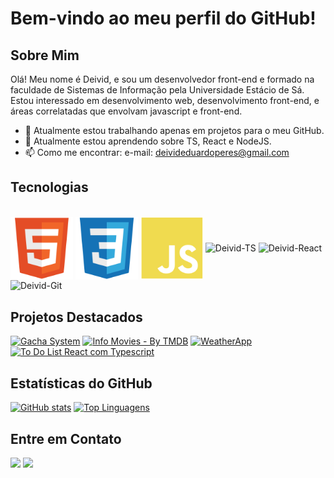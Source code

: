 # Bem-vindo ao meu perfil do GitHub!

## Sobre Mim
Olá! Meu nome é Deivid, e sou um desenvolvedor front-end e formado na faculdade de Sistemas de Informação pela Universidade Estácio de Sá. Estou interessado em desenvolvimento web, desenvolvimento front-end, e áreas correlatadas que envolvam javascript e front-end. 

- 🔭 Atualmente estou trabalhando apenas em projetos para o meu GitHub.
- 🌱 Atualmente estou aprendendo sobre TS, React e NodeJS.
- 📫 Como me encontrar: e-mail: deivideduardoperes@gmail.com

## Tecnologias
  <div style="display: inline_block"><br>
  <img align="center" alt="Deivid-HTML" height="100" width="100" src="https://raw.githubusercontent.com/devicons/devicon/master/icons/html5/html5-original.svg">
  <img align="center" alt="Deivid-CSS" height="100" width="100" src="https://raw.githubusercontent.com/devicons/devicon/master/icons/css3/css3-original.svg">
  <img align="center" alt="Deivid-Js" height="100" width="100" src="https://raw.githubusercontent.com/devicons/devicon/master/icons/javascript/javascript-plain.svg">
  <img align="center" alt="Deivid-TS" height="100" width="100" src="https://cdn.jsdelivr.net/gh/devicons/devicon@latest/icons/typescript/typescript-original.svg" />
  <img align="center" alt="Deivid-React" height="100" width="100" src="https://cdn.jsdelivr.net/gh/devicons/devicon/icons/react/react-original.svg"/>
  <img align="center" alt="Deivid-Git" height="100" width="100" 
    src="https://cdn.jsdelivr.net/gh/devicons/devicon/icons/git/git-original.svg">
</div>

## Projetos Destacados
[![Gacha System](https://github-readme-stats.vercel.app/api/pin/?username=deivid01&repo=GachaSystem&theme=tokyonight)](https://github.com/deivid01/GachaSystem)
[![Info Movies - By TMDB](https://github-readme-stats.vercel.app/api/pin/?username=deivid01&repo=Info-Movies&theme=tokyonight)](https://github.com/deivid01/Info-Movies)
[![WeatherApp](https://github-readme-stats.vercel.app/api/pin/?username=deivid01&repo=WeatherApp&theme=tokyonight)](https://github.com/deivid01/WeatherApp)
[![To Do List React com Typescript](https://github-readme-stats.vercel.app/api/pin/?username=deivid01&repo=To-Do-List-React-com-Typescript&theme=tokyonight)](https://github.com/deivid01/To-Do-List-React-com-Typescript)

## Estatísticas do GitHub
[![GitHub stats](https://github-readme-stats.vercel.app/api?username=deivid01&show_icons=true&theme=tokyonight)](https://github.com/deivid01/github-readme-stats)
[![Top Linguagens](https://github-readme-stats.vercel.app/api/top-langs/?username=deivid01&layout=compact&theme=tokyonight&card_width=470px)](https://github.com/deivid01/github-readme-stats)

## Entre em Contato

<div> 
  <a href = "mailto:deivideduardoperes@gmail.com"><img src="https://img.shields.io/badge/-Gmail-%23333?style=for-the-badge&logo=gmail&logoColor=white" target="_blank"></a>
  <a href="https://www.linkedin.com/in/deivid-peres-5169001a1/" target="_blank"><img src="https://img.shields.io/badge/-LinkedIn-%230077B5?style=for-the-badge&logo=linkedin&logoColor=white" target="_blank"></a> 
  
</div>
